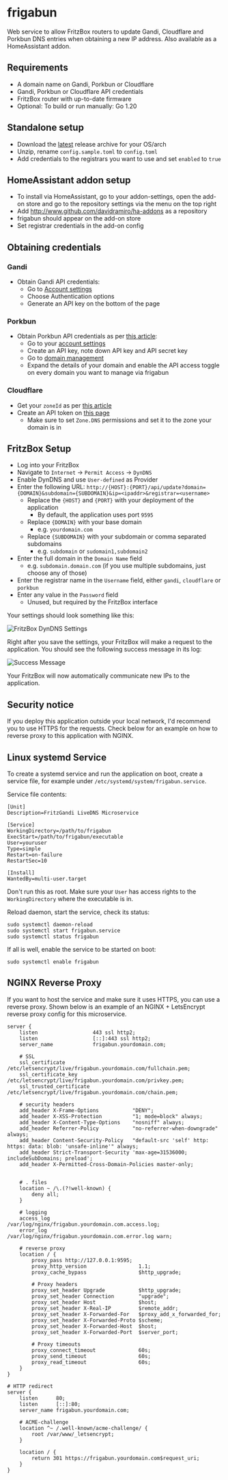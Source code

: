 # frigabun

Web service to allow FritzBox routers to update Gandi, Cloudflare and Porkbun DNS entries when obtaining a new IP address.
Also available as a HomeAssistant addon.

## Requirements
- A domain name on Gandi, Porkbun or Cloudflare
- Gandi, Porkbun or Cloudflare API credentials
- FritzBox router with up-to-date firmware
- Optional: To build or run manually: Go 1.20


## Standalone setup

- Download the [latest](https://github.com/davidramiro/frigabun/releases/latest) release archive for your OS/arch
- Unzip, rename `config.sample.toml` to `config.toml`
- Add credentials to the registrars you want to use and set `enabled` to `true`

## HomeAssistant addon setup

- To install via HomeAssistant, go to your addon-settings, open the add-on store and go to the repository settings via the menu on the top right
- Add http://www.github.com/davidramiro/ha-addons as a repository
- frigabun should appear on the add-on store
- Set registrar credentials in the add-on config

## Obtaining credentials

### Gandi

- Obtain Gandi API credentials: 
  - Go to [Account settings](https://account.gandi.net/en)
  - Choose Authentication options 
  - Generate an API key on the bottom of the page

### Porkbun

- Obtain Porkbun API credentials as per [this article](https://kb.porkbun.com/article/190-getting-started-with-the-porkbun-api):
  - Go to your [account settings](https://porkbun.com/account/api)
  - Create an API key, note down API key and API secret key
  - Go to [domain management](https://porkbun.com/account/domains)
  - Expand the details of your domain and enable the API access toggle on every domain you want to manage via frigabun

### Cloudflare

- Get your `zoneId` as per [this article](https://developers.cloudflare.com/fundamentals/setup/find-account-and-zone-ids/)
- Create an API token on [this page](https://dash.cloudflare.com/profile/api-tokens)
  - Make sure to set `Zone.DNS` permissions and set it to the zone your domain is in

## FritzBox Setup
- Log into your FritzBox
- Navigate to `Internet` -> `Permit Access` -> `DynDNS`
- Enable DynDNS and use `User-defined` as Provider
- Enter the following URL: `http://{HOST}:{PORT}/api/update?domain={DOMAIN}&subdomain={SUBDOMAIN}&ip=<ipaddr>&registrar=<username>`
  - Replace the `{HOST}` and `{PORT}` with your deployment of the application
    - By default, the application uses port `9595`
  - Replace `{DOMAIN}` with your base domain
    - e.g. `yourdomain.com`
  - Replace `{SUBDOMAIN}` with your subdomain or comma separated subdomains
    - e.g. `subdomain` or `sudomain1,subdomain2`
- Enter the full domain in the `Domain Name` field
  - e.g. `subdomain.domain.com` (if you use multiple subdomains, just choose any of those)
- Enter the registrar name in the `Username` field, either `gandi`, `cloudflare` or `porkbun`
- Enter any value in the `Password` field
  - Unused, but required by the FritzBox interface

Your settings should look something like this:

![](https://kore.cc/fritzgandi/fbsettings.png "FritzBox DynDNS Settings")

Right after you save the settings, your FritzBox will make a request to the application. You should see the following
success message in its log:

![](https://kore.cc/fritzgandi/success-frigabun.png "Success Message")

Your FritzBox will now automatically communicate new IPs to the application. 

## Security notice
If you deploy this application outside your local network, I'd recommend you to use HTTPS for the requests.
Check below for an example on how to reverse proxy to this application with NGINX. 

## Linux systemd Service

To create a systemd service and run the application on boot, create a service file, for example under
`/etc/systemd/system/frigabun.service`.

Service file contents: 
```
[Unit]
Description=FritzGandi LiveDNS Microservice

[Service]
WorkingDirectory=/path/to/frigabun
ExecStart=/path/to/frigabun/executable
User=youruser
Type=simple
Restart=on-failure
RestartSec=10

[Install]
WantedBy=multi-user.target
```

Don't run this as root. Make sure your `User` has access rights to the `WorkingDirectory` where the executable is in.

Reload daemon, start the service, check its status:

```
sudo systemctl daemon-reload
sudo systemctl start frigabun.service
sudo systemctl status frigabun
```

If all is well, enable the service to be started on boot:

`sudo systemctl enable frigabun`

## NGINX Reverse Proxy

If you want to host the service and make sure it uses HTTPS, you can use a reverse proxy.
Shown below is an example of an NGINX + LetsEncrypt reverse proxy config for this microservice.

```
server {
    listen                  443 ssl http2;
    listen                  [::]:443 ssl http2;
    server_name             frigabun.yourdomain.com;

    # SSL
    ssl_certificate         /etc/letsencrypt/live/frigabun.yourdomain.com/fullchain.pem;
    ssl_certificate_key     /etc/letsencrypt/live/frigabun.yourdomain.com/privkey.pem;
    ssl_trusted_certificate /etc/letsencrypt/live/frigabun.yourdomain.com/chain.pem;

    # security headers
    add_header X-Frame-Options           "DENY";
    add_header X-XSS-Protection          "1; mode=block" always;
    add_header X-Content-Type-Options    "nosniff" always;
    add_header Referrer-Policy           "no-referrer-when-downgrade" always;
    add_header Content-Security-Policy   "default-src 'self' http: https: data: blob: 'unsafe-inline'" always;
    add_header Strict-Transport-Security 'max-age=31536000; includeSubDomains; preload';
    add_header X-Permitted-Cross-Domain-Policies master-only;
    
    
    # . files
    location ~ /\.(?!well-known) {
        deny all;
    }

    # logging
    access_log              /var/log/nginx/frigabun.yourdomain.com.access.log;
    error_log               /var/log/nginx/frigabun.yourdomain.com.error.log warn;

    # reverse proxy
    location / {
        proxy_pass http://127.0.0.1:9595;
        proxy_http_version                 1.1;
        proxy_cache_bypass                 $http_upgrade;
        
        # Proxy headers
        proxy_set_header Upgrade           $http_upgrade;
        proxy_set_header Connection        "upgrade";
        proxy_set_header Host              $host;
        proxy_set_header X-Real-IP         $remote_addr;
        proxy_set_header X-Forwarded-For   $proxy_add_x_forwarded_for;
        proxy_set_header X-Forwarded-Proto $scheme;
        proxy_set_header X-Forwarded-Host  $host;
        proxy_set_header X-Forwarded-Port  $server_port;
        
        # Proxy timeouts
        proxy_connect_timeout              60s;
        proxy_send_timeout                 60s;
        proxy_read_timeout                 60s;
    }
}

# HTTP redirect
server {
    listen      80;
    listen      [::]:80;
    server_name frigabun.yourdomain.com;
    
    # ACME-challenge
    location ^~ /.well-known/acme-challenge/ {
        root /var/www/_letsencrypt;
    }

    location / {
        return 301 https://frigabun.yourdomain.com$request_uri;
    }
}
```